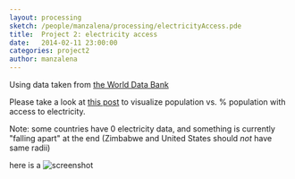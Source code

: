 ```yaml
---
layout: processing
sketch: /people/manzalena/processing/electricityAccess.pde
title:  Project 2: electricity access
date:   2014-02-11 23:00:00
categories: project2
author: manzalena
---
```


Using data taken from [the World Data Bank](http://databank.worldbank.org/data/home.aspx)

Please take a look at [this post](http://databank.worldbank.org/data/home.aspx) to visualize population vs. % population with access to electricity.

Note: some countries have 0 electricity data, and something is currently "falling apart" at the end (Zimbabwe and United States should *not* have same radii)

here is a ![screenshot](/TheArtOfDataVisualization/people/manzalena/electricityAccess/electricity.png)
